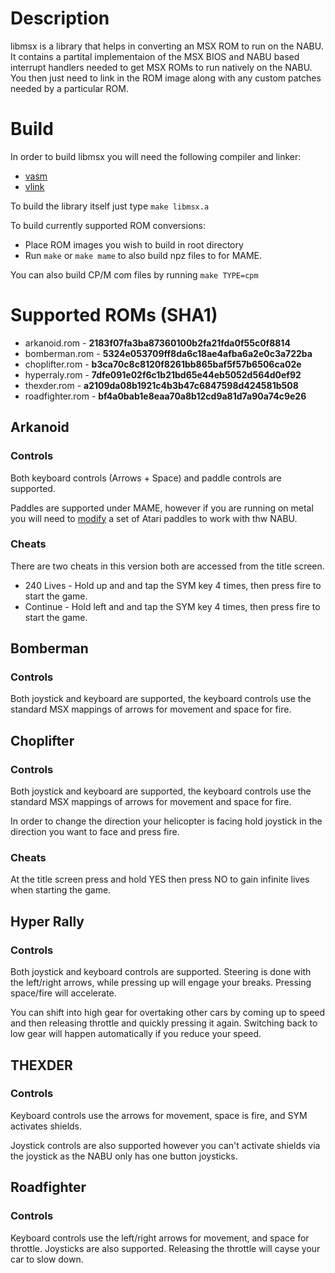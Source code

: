 # Description

libmsx is a library that helps in converting an MSX ROM to run on the NABU. It contains a partital implementaion of the MSX BIOS and NABU based interrupt handlers needed to get MSX ROMs to run natively on the NABU. You then just need to link in the ROM image along with any custom patches needed by a particular ROM.

# Build

In order to build libmsx you will need the following compiler and linker:

  * [vasm](http://sun.hasenbraten.de/vasm/)
  * [vlink](http://sun.hasenbraten.de/vlink/)

To build the library itself just type ```make libmsx.a```

To build currently supported ROM conversions:
  * Place ROM images you wish to build in root directory
  * Run ```make``` or ```make mame``` to also build npz files to for MAME.

You can also build CP/M com files by running ```make TYPE=cpm```

# Supported ROMs (SHA1)

  * arkanoid.rom - **2183f07fa3ba87360100b2fa21fda0f55c0f8814**
  * bomberman.rom - **5324e053709ff8da6c18ae4afba6a2e0c3a722ba**
  * choplifter.rom - **b3ca70c8c8120f8261bb865baf5f57b6506ca02e**
  * hyperraly.rom - **7dfe091e02f6c1b21bd65e44eb5052d564d0ef92**
  * thexder.rom - **a2109da08b1921c4b3b47c6847598d424581b508**
  * roadfighter.rom - **bf4a0bab1e8eaa70a8b12cd9a81d7a90a74c9e26**


## Arkanoid

### Controls

Both keyboard controls (Arrows + Space) and paddle controls are supported.

Paddles are supported under MAME, however if you are running on metal you will need to [modify](https://www.nabunetwork.com/download-manager.php?id=64) a set of Atari paddles to work with thw NABU.

### Cheats

There are two cheats in this version both are accessed from the title screen.

  * 240 Lives - Hold up and and tap the SYM key 4 times, then press fire to start the game.
  * Continue  - Hold left and and tap the SYM key 4 times, then press fire to start the game.

## Bomberman

### Controls

Both joystick and keyboard are supported, the keyboard controls use the standard MSX mappings of arrows for movement and space for fire.

## Choplifter

### Controls

Both joystick and keyboard are supported, the keyboard controls use the standard MSX mappings of arrows for movement and space for fire.

In order to change the direction your helicopter is facing hold joystick in the direction you want to face and press fire.

### Cheats

At the title screen press and hold YES then press NO to gain infinite lives when starting the game.

## Hyper Rally

### Controls

Both joystick and keyboard controls are supported. Steering is done with the left/right arrows, while pressing up will engage your breaks. Pressing space/fire will accelerate.

You can shift into high gear for overtaking other cars by coming up to speed and then releasing throttle and quickly pressing it again. Switching back to low gear will happen automatically if you reduce your speed.

## THEXDER

### Controls

Keyboard controls use the arrows for movement, space is fire, and SYM activates shields.

Joystick controls are also supported however you can't activate shields via the joystick as the NABU only has one button joysticks.

## Roadfighter

### Controls

Keyboard controls use the left/right arrows for movement, and space for throttle. Joysticks are also supported. Releasing the throttle will cayse your car to slow down.
